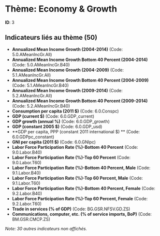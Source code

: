 # Thème: Economy & Growth

**ID**: 3

## Indicateurs liés au thème (50)

- **Annualized Mean Income Growth (2004-2014)** (Code: 5.0.AMeanIncGr.All)
- **Annualized Mean Income Growth Bottom 40 Percent (2004-2014)** (Code: 5.0.AMeanIncGr.B40)
- **Annualized Mean Income Growth (2004-2009)** (Code: 5.1.AMeanIncGr.All)
- **Annualized Mean Income Growth Bottom 40 Percent (2004-2009)** (Code: 5.1.AMeanIncGr.B40)
- **Annualized Mean Income Growth (2009-2014)** (Code: 5.2.AMeanIncGr.All)
- **Annualized Mean Income Growth Bottom 40 Percent (2009-2014)** (Code: 5.2.AMeanIncGr.B40)
- **Consumption per capita (2011 $)** (Code: 6.0.Conspc)
- **GDP (current $)** (Code: 6.0.GDP_current)
- **GDP growth (annual %)** (Code: 6.0.GDP_growth)
- **GDP (constant 2005 $)** (Code: 6.0.GDP_usd)
- **GDP per capita, PPP (constant 2011 international $) ** (Code: 6.0.GDPpc_constant)
- **GNI per capita (2011 $)** (Code: 6.0.GNIpc)
- **Labor Force Participation Rate (%)-Bottom 40 Percent** (Code: 9.0.Labor.B40)
- **Labor Force Participation Rate (%)-Top 60 Percent** (Code: 9.0.Labor.T60)
- **Labor Force Participation Rate (%)-Bottom 40 Percent, Male** (Code: 9.1.Labor.B40)
- **Labor Force Participation Rate (%)-Top 60 Percent, Male** (Code: 9.1.Labor.T60)
- **Labor Force Participation Rate (%)-Bottom 40 Percent, Female** (Code: 9.2.Labor.B40)
- **Labor Force Participation Rate (%)-Top 60 Percent, Female** (Code: 9.2.Labor.T60)
- **Trade in services (% of GDP)** (Code: BG.GSR.NFSV.GD.ZS)
- **Communications, computer, etc. (% of service imports, BoP)** (Code: BM.GSR.CMCP.ZS)

*Note: 30 autres indicateurs non affichés.*
